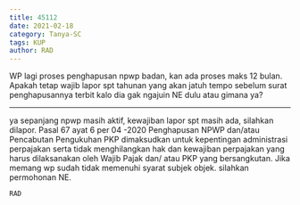 ```yaml
---
title: 45112
date: 2021-02-18
category: Tanya-SC
tags: KUP
author: RAD
---
```


WP lagi proses penghapusan npwp badan, kan ada proses maks 12 bulan. Apakah tetap wajib lapor spt tahunan yang akan jatuh tempo sebelum surat penghapusannya terbit kalo dia gak ngajuin NE dulu atau gimana ya?

---

ya sepanjang npwp masih aktif, kewajiban lapor spt masih ada, silahkan dilapor. Pasal 67 ayat 6 per 04 -2020 Penghapusan NPWP dan/atau Pencabutan Pengukuhan PKP dimaksudkan untuk kepentingan administrasi perpajakan serta tidak menghilangkan hak dan kewajiban perpajakan yang harus dilaksanakan oleh Wajib Pajak dan/ atau PKP yang bersangkutan. Jika memang wp sudah tidak memenuhi syarat subjek objek. silahkan permohonan NE.

`RAD`
